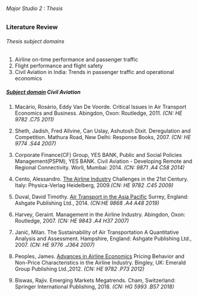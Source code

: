 ###### Major Studio 2 : Thesis
### Literature Review

###### Thesis subject domains 

1. Airline on-time performance and passenger traffic
2. Flight performance and flight safety
3. Civil Aviation in India: Trends in passenger traffic and operational economics

##### [Subject domain](http://bobcat.library.nyu.edu/primo-explore/search?query=any,contains,civil%20aviation,AND&pfilter=pfilter,exact,books,AND&pfilter=creationdate,exact,5-YEAR,AND&tab=default_tab&search_scope=default_scope&sortby=rank&vid=NS2-NUI&facet=rtype,include,books&facet=library,include,BOBST&mode=advanced&offset=0) Civil Aviation

1. Macário, Rosário, Eddy Van De Voorde. Critical Issues in Air Transport Economics and Business. Abingdon, Oxon: Routledge, 2011. *(CN: HE 9782 .C75 2011)*

2. Sheth, Jadish, Fred Allvine, Can Uslay, Ashutosh Dixit. Deregulation and Competition. Mathura Road, New Delhi: Response Books, 2007. *(CN: HE 9774 .S44 2007)*

3. Corporate Finance(CF) Group, YES BANK, Public and Social Policies Management(PSPM), YES BANK. Civil Aviation - Developing Remote and Regional Connectivity. Worli, Mumbai: 2014. *(CN: 9871 .A4 C58 2014)*

4. Cento, Alessandro. [The Airline Industry](https://github.com/aaditirokade/thesis/blob/master/TheAirlineIndustryReview.md) Challenges in the 21st Century. Italy: Physica-Verlag Heidelberg, 2009.*(CN: HE 9782 .C45 2009)*

5. Duval, David Timothy. [Air Transport in the Asia Pacific](https://github.com/aaditirokade/thesis/blob/master/AirTransportAsia%20Pacific_review.md) Surrey, England: Ashgate Publishing Ltd., 2014. *(CN:HE 9868 .A4 A48 2019)*

6. Harvey, Geraint. Management in the Airline Industry. Abingdon, Oxon: Routledge, 2007. *(CN: HE 9843 .A4 H37 2007)*

7. Janić, Milan. The Sustainability of Air Transportation A Quantitative Analysis and Assessment. Hampshire, England: Ashgate Publishing Ltd., 2007. *(CN: HE 9776 .J364 2007)*

8. Peoples, James. [Advances in Airline Economics](https://github.com/aaditirokade/thesis/blob/master/AdvancesInAirlineEconomics_review.md) Pricing Behavior and Non-Price Characteristics in the Airline Industry. Bingley, UK: Emerald Group Publishing Ltd.,2012. *(CN: HE 9782 .P73 2012)*

9. Biswas, Rajiv. Emerging Markets Megatrends. Cham, Switzerland: Springer International Publishing, 2018. *(CN: HG 5993 .B57 2018)*
